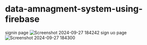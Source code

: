 # data-amnagment-system-using-firebase
signin page
![Screenshot 2024-09-27 184242](https://github.com/user-attachments/assets/a17d42e7-a803-424a-94a2-3c58ddcf9272)
sign uo page
![Screenshot 2024-09-27 184300](https://github.com/user-attachments/assets/1c1714ff-70bc-4dbe-88af-8cc4f41501f6)


